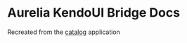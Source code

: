 # Aurelia KendoUI Bridge Docs

Recreated from the [catalog](http://aurelia-ui-toolkits.github.io/demo-kendo/#/help) application
